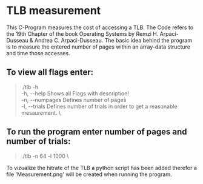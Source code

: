 # TLB measurement

This C-Program measures the cost of accessing a TLB. The Code refers to the 19th Chapter of the book Operating Systems by Remzi H. Arpaci-Dusseau & Andrea C. Arpaci-Dusseau.
The basic idea behind the program is to measure the entered number of pages within an array-data structure and time those accesses.

## To view all flags enter:   
> ./tlb -h \
> -h, --help	Shows all Flags with description! \
> -n, --numpages	Defines number of pages \
> -l, --trials	Defines number of trials in order to get a reasonable mesaurement. \

## To run the program enter number of pages and number of trials: 
> ./tlb -n 64 -l 1000 \


To vizualize the hitrate of the TLB a python script has been added therefor a file 'Measurement.png' will be created when running the program. 


